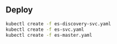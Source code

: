 
## Deploy

```bash
kubectl create -f es-discovery-svc.yaml
kubectl create -f es-svc.yaml
kubectl create -f es-master.yaml
```

